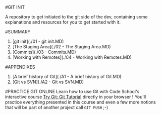 #GIT INIT

A repository to get initiated to the git side of the dev, containing some explanations and resources for you to get started with it.

#SUMMARY
1. [git init](./01 - git init.MD)
2. [The Staging Area](./02 - The Staging Area.MD)
3. [Commits](./03 - Commits.MD)
4. [Working with Remotes](./04 - Working with Remotes.MD)

#APPENDIXES
1. [A brief history of Git](./A1 - A brief history of Git.MD)
2. [Git vs SVN](./A2 - Git vs SVN.MD)

#PRACTICE GIT ONLINE
Learn how to use Git with Code School's interactive course [Try Git: Git Tutorial](https://try.github.io/) directly in your browser !
You'll practice everything presented in this course and even a few more notions that will be part of another project call `GIT PUSH` ;-)
